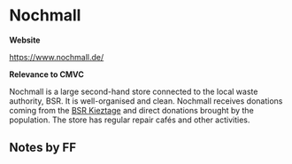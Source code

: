 # Nochmall

**Website**

https://www.nochmall.de/

**Relevance to CMVC**

Nochmall is a large second-hand store connected to the local waste authority, BSR. It is well-organised and clean. Nochmall receives donations coming from the [BSR Kieztage](https://www.bsr.de/mein-sperrmuell-kieztag-30414.php) and direct donations brought by the population. The store has regular repair cafés and other activities. 

## Notes by FF

